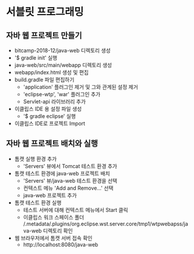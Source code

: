 # 서블릿 프로그래밍

## 자바 웹 프로젝트 만들기
- bitcamp-2018-12/java-web 디렉토리 생성
- '$ gradle init' 실행
- java-web/src/main/webapp 디렉토리 생성
- webapp/index.html 생성 및 편집
- build.gradle 파일 편집하기
    - 'application' 플러그인 제거 및 그와 관계된 설정 제거
    - 'eclipse-wtp', 'war' 플러그인 추가
    - Servlet-api 라이브러리 추가
- 이클립스 IDE 용 설정 파일 생성
    - '$ gradle eclipse' 실행
- 이클립스 IDE로 프로젝트 Import

## 자바 웹 프로젝트 배치와 실행
- 톰캣 실행 환경 추가
    - 'Servers' 뷰에서 Tomcat 테스트 환경 추가
- 톰캣 테스트 환경에 java-web 프로젝트 배치
    - 'Servers' 뷰/java-web 테스트 환경을 선택
    - 컨텍스트 메뉴 'Add and Remove...' 선택
    - java-web 프로젝트 추가
- 톰캣 테스트 환경 실행
    - 테스트 서버에 대해 컨텍스트 메뉴에서 Start 클릭
    - 이클립스 워크 스페이스 폴더 /.metadata/.plugins/org.eclipse.wst.server.core/tmp1/wtpwebapss/java-web 디렉토리 확인
- 웹 브라우저에서 톰캣 서버 접속 확인
    - http://localhost:8080/java-web